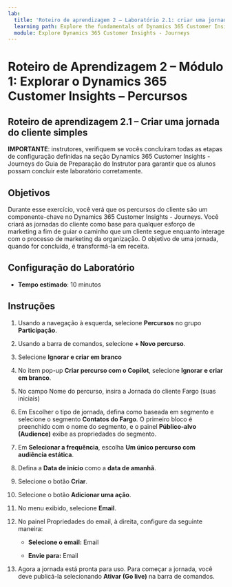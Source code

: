```yaml
---
lab:
  title: 'Roteiro de aprendizagem 2 – Laboratório 2.1: criar uma jornada do cliente simples'
  learning path: Explore the fundamentals of Dynamics 365 Customer Insights
  module: Explore Dynamics 365 Customer Insights - Journeys
---
```


Roteiro de Aprendizagem 2 – Módulo 1: Explorar o Dynamics 365 Customer Insights – Percursos
========================

## Roteiro de aprendizagem 2.1 – Criar uma jornada do cliente simples

**IMPORTANTE**: instrutores, verifiquem se vocês concluíram todas as etapas de configuração definidas na seção Dynamics 365 Customer Insights - Journeys do Guia de Preparação do Instrutor para garantir que os alunos possam concluir este laboratório corretamente.   

## Objetivos

Durante esse exercício, você verá que os percursos do cliente são um componente-chave no Dynamics 365 Customer Insights - Journeys. Você criará as jornadas do cliente como base para qualquer esforço de marketing a fim de guiar o caminho que um cliente segue enquanto interage com o processo de marketing da organização. O objetivo de uma jornada, quando for concluída, é transformá-la em receita. 

## Configuração do Laboratório

  - **Tempo estimado**: 10 minutos

## Instruções
1. Usando a navegação à esquerda, selecione **Percursos** no grupo **Participação**.

1. Usando a barra de comandos, selecione **+ Novo percurso**.

1. Selecione **Ignorar e criar em branco**

1. No item pop-up **Criar percurso com o Copilot**, selecione **Ignorar** **e criar em branco**.

1. No campo Nome do percurso, insira a Jornada do cliente Fargo (suas iniciais) 

1. Em Escolher o tipo de jornada, defina como baseada em segmento e selecione o segmento **Contatos do Fargo**. O primeiro bloco é preenchido com o nome do segmento, e o painel **Público-alvo (Audience)** exibe as propriedades do segmento.

1. Em **Selecionar a frequência**, escolha **Um único percurso com audiência estática**.

1. Defina a **Data de início** como a **data de amanhã**.

1. Selecione o botão **Criar**.

1. Selecione o botão **Adicionar uma ação**.

1. No menu exibido, selecione **Email**.

1. No painel Propriedades do email, à direita, configure da seguinte maneira:

    - **Selecione o email:** Email 

    - **Envie para:** Email

1. Agora a jornada está pronta para uso. Para começar a jornada, você deve publicá-la selecionando **Ativar (Go live)** na barra de comandos.
